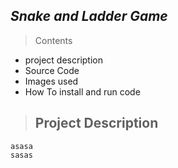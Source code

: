 ## *Snake and Ladder Game*
> Contents
* project description
* Source Code
* Images used
* How To install and run code

> ## Project Description
    asasa
    sasas
